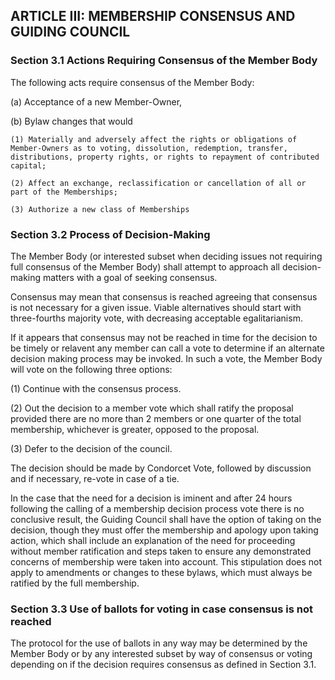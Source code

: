 ## ARTICLE III:  MEMBERSHIP CONSENSUS AND GUIDING COUNCIL

### Section 3.1  Actions Requiring Consensus of the Member Body

The following acts require consensus of the Member Body:

(a)	Acceptance of a new Member-Owner,

(b)	Bylaw changes that would

	(1)	Materially and adversely affect the rights or obligations of Member-Owners as to voting, dissolution, redemption, transfer, distributions, property rights, or rights to repayment of contributed capital;

	(2)	Affect an exchange, reclassification or cancellation of all or part of the Memberships;

	(3)	Authorize a new class of Memberships

### Section 3.2  Process of Decision-Making

The Member Body (or interested subset when deciding issues not requiring full consensus of the Member Body) shall attempt to approach all decision-making matters with a goal of seeking consensus.

Consensus may mean that consensus is reached agreeing that consensus is not necessary for a given issue. Viable alternatives should start with three-fourths majority vote, with decreasing acceptable egalitarianism.

If it appears that consensus may not be reached in time for the decision to be timely or relavent any member can call a vote to determine if an alternate decision making process may be invoked. In such a vote,  the Member Body will vote on the following three options:

(1) Continue with the consensus process.

(2) Out the decision to a member vote which shall ratify the proposal provided there are no more than 2 members or one quarter of the total membership, whichever is greater, opposed to the proposal.

(3) Defer to the decision of the council.

The decision should be made by Condorcet Vote, followed by discussion and if necessary, re-vote in case of a tie.

In the case that the need for a decision is iminent and after 24 hours following the calling of a membership decision process vote there is no conclusive result, the Guiding Council shall have the option of taking on the decision, though they must offer the membership and apology upon taking action, which shall include an explanation of the need for proceeding without member ratification and steps taken to ensure any demonstrated concerns of membership were taken into account. This stipulation does not apply to amendments or changes to these bylaws, which must always be ratified by the full membership.

### Section 3.3  Use of ballots for voting in case consensus is not reached

The protocol for the use of ballots in any way may be determined by the Member Body or by any interested subset by way of consensus or voting depending on if the decision requires consensus as defined in Section 3.1.
